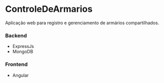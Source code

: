 # ControleDeArmarios
Aplicação web para registro e gerenciamento de armários compartilhados.
 
 ### Backend
 - ExpressJs
 - MongoDB
 
 ### Frontend
 - Angular 
